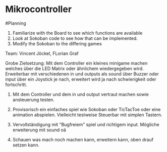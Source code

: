 # Mikrocontroller

#Planning

1. Familiarize with the Board to see which functions are available
2. Look at Sokoban code to see how that can be implemented.
3. Modify the Sokoban to the differing games

Team: Vincent Jöckel, FLorian Graf

Grobe Zielsetzung:
Mit dem Controller ein kleines minigame machen welches über die LED Matrix oder ähnlichem wiedergegeben wird.
Erweiterbar mit verschiedenen in und outputs als sound über Buzzer oder input über ein Joystick je nach,
erweitert wird ja nach schwierigkeit oder fortschritt.

1. Mit dem Controller und dem in und output vertraut machen sowie ansteuerung testen. 

2. Provisorisch ein einfaches spiel wie Sokoban oder TicTacToe oder eine animation abspielen. Vielleicht testweise Steuerbar mit simplen Tastern.

3. Vervollständigung mit "Bugfreiem" spiel und richtigem input. Mögliche erweiterung mit sound oä

4. Schauen was mach noch machen kann, erweitern kann, oben drauf setzen kann. 
